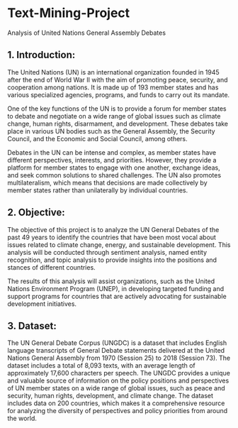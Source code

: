 # Text-Mining-Project
Analysis of United Nations General Assembly Debates

## 1. Introduction: 

The United Nations (UN) is an international organization founded in 1945 after the end of World War II with the aim of promoting peace, security, and cooperation among nations. It is made up of 193 member states and has various specialized agencies, programs, and funds to carry out its mandate.
 
One of the key functions of the UN is to provide a forum for member states to debate and negotiate on a wide range of global issues such as climate change, human rights, disarmament, and development. These debates take place in various UN bodies such as the General Assembly, the Security Council, and the Economic and Social Council, among others.
 
Debates in the UN can be intense and complex, as member states have different perspectives, interests, and priorities. However, they provide a platform for member states to engage with one another, exchange ideas, and seek common solutions to shared challenges. The UN also promotes multilateralism, which means that decisions are made collectively by member states rather than unilaterally by individual countries.

## 2. Objective:

The objective of this project is to analyze the UN General Debates of the past 49 years to identify the countries that have been most vocal about issues related to climate change, energy, and sustainable development. This analysis will be conducted through sentiment analysis, named entity recognition, and topic analysis to provide insights into the positions and stances of different countries. 

The results of this analysis will assist organizations, such as the United Nations Environment Program (UNEP), in developing targeted funding and support programs for countries that are actively advocating for sustainable development initiatives.

## 3. Dataset:

The UN General Debate Corpus (UNGDC) is a dataset that includes English language transcripts of General Debate statements delivered at the United Nations General Assembly from 1970 (Session 25) to 2018 (Session 73). The dataset includes a total of 8,093 texts, with an average length of approximately 17,600 characters per speech. The UNGDC provides a unique and valuable source of information on the policy positions and perspectives of UN member states on a wide range of global issues, such as peace and security, human rights, development, and climate change. The dataset includes data on 200 countries, which makes it a comprehensive resource for analyzing the diversity of perspectives and policy priorities from around the world.
